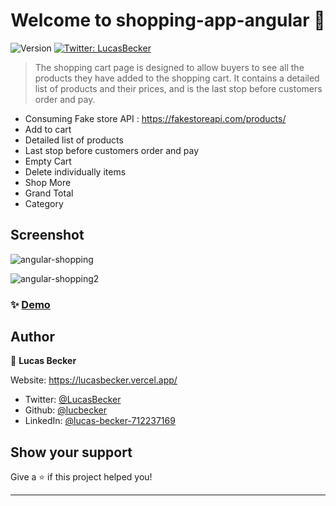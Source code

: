 <h1 align="center">Welcome to shopping-app-angular 👋</h1>
<p>
  <img alt="Version" src="https://img.shields.io/badge/version-0.0.0-blue.svg?cacheSeconds=2592000" />
  <a href="https://twitter.com/LksBecker" target="_blank">
    <img alt="Twitter: LucasBecker" src="https://img.shields.io/twitter/follow/LucasBecker.svg?style=social" />
  </a>
</p>

> The shopping cart page is designed to allow buyers to see all the products they have added to the shopping cart. It contains a detailed list of products and their prices, and is the last stop before customers order and pay.

* Consuming Fake store API : https://fakestoreapi.com/products/
* Add to cart
* Detailed list of products
* Last stop before customers order and pay
* Empty Cart
* Delete individually items
* Shop More
* Grand Total
* Category

## Screenshot

![angular-shopping](https://github.com/LucBecker/shopping-app/assets/108952468/752bd7c0-036d-4258-ba8a-be1d13044eab)

![angular-shopping2](https://github.com/LucBecker/shopping-app/assets/108952468/fed0ddc5-53c9-4a53-9736-650954e7d315)


### ✨ [Demo](https://shopping-app-lucbecker.vercel.app/products)


## Author
👤 **Lucas Becker**

 Website: https://lucasbecker.vercel.app/
* Twitter: [@LucasBecker](https://twitter.com/LksBecker)
* Github: [@lucbecker](https://github.com/LucBecker)
* LinkedIn: [@lucas-becker-712237169](https://www.linkedin.com/in/lucas-becker-712237169/)

## Show your support

Give a ⭐️ if this project helped you!

***
